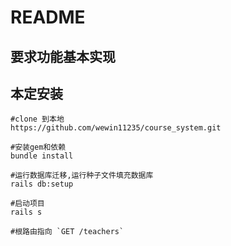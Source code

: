 # README

## 要求功能基本实现

## 本定安装

```base
#clone 到本地
https://github.com/wewin11235/course_system.git

#安装gem和依赖
bundle install

#运行数据库迁移,运行种子文件填充数据库
rails db:setup

#启动项目
rails s

#根路由指向 `GET /teachers`

```
